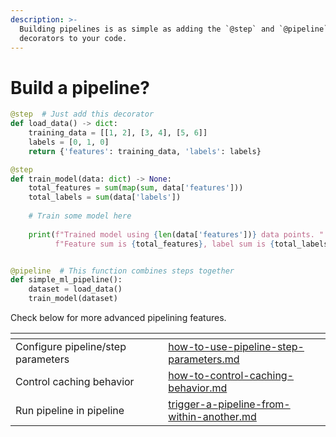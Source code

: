 ```yaml
---
description: >-
  Building pipelines is as simple as adding the `@step` and `@pipeline`
  decorators to your code.
---
```


# Build a pipeline?

```python
@step  # Just add this decorator
def load_data() -> dict:
    training_data = [[1, 2], [3, 4], [5, 6]]
    labels = [0, 1, 0]
    return {'features': training_data, 'labels': labels}

@step
def train_model(data: dict) -> None:
    total_features = sum(map(sum, data['features']))
    total_labels = sum(data['labels'])
    
    # Train some model here
    
    print(f"Trained model using {len(data['features'])} data points. "
          f"Feature sum is {total_features}, label sum is {total_labels}")


@pipeline  # This function combines steps together 
def simple_ml_pipeline():
    dataset = load_data()
    train_model(dataset)
```

Check below for more advanced pipelining features.

<table data-view="cards"><thead><tr><th></th><th></th><th></th><th data-hidden data-card-target data-type="content-ref"></th></tr></thead><tbody><tr><td>Configure pipeline/step parameters</td><td></td><td></td><td><a href="how-to-use-pipeline-step-parameters.md">how-to-use-pipeline-step-parameters.md</a></td></tr><tr><td>Control caching behavior</td><td></td><td></td><td><a href="how-to-control-caching-behavior.md">how-to-control-caching-behavior.md</a></td></tr><tr><td>Run pipeline in pipeline</td><td></td><td></td><td><a href="trigger-a-pipeline-from-within-another.md">trigger-a-pipeline-from-within-another.md</a></td></tr></tbody></table>

